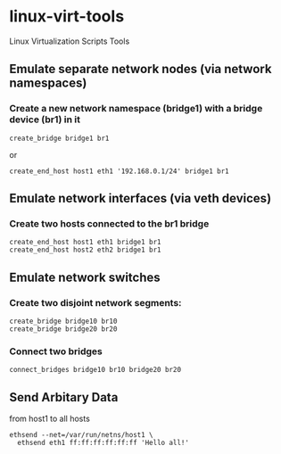 # linux-virt-tools
Linux Virtualization Scripts Tools


## Emulate separate network nodes (via network namespaces)
### Create a new network namespace (bridge1) with a bridge device (br1) in it
```shell
create_bridge bridge1 br1
```
or
```shell
create_end_host host1 eth1 '192.168.0.1/24' bridge1 br1
```
## Emulate network interfaces (via veth devices)
### Create two hosts connected to the br1 bridge
```shell
create_end_host host1 eth1 bridge1 br1
create_end_host host2 eth2 bridge1 br1
```
## Emulate network switches
### Create two disjoint network segments:
```shell
create_bridge bridge10 br10
create_bridge bridge20 br20
```
### Connect two bridges
```shell
connect_bridges bridge10 br10 bridge20 br20
```

## Send Arbitary Data
from host1 to all hosts
```shell
ethsend --net=/var/run/netns/host1 \
  ethsend eth1 ff:ff:ff:ff:ff:ff 'Hello all!'

```